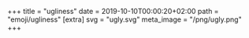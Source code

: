 +++
title = "ugliness"
date = 2019-10-10T00:00:20+02:00
path = "emoji/ugliness"
[extra]
svg = "ugly.svg"
meta_image = "/png/ugly.png"
+++
